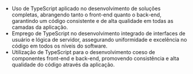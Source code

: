 - Uso de TypeScript aplicado no desenvolvimento de soluções completas, abrangendo tanto o front-end quanto o back-end, garantindo um código consistente e de alta qualidade em todas as camadas da aplicação.
- Emprego de TypeScript no desenvolvimento integrado de interfaces de usuário e lógica de servidor, assegurando uniformidade e excelência no código em todos os níveis do software.
- Utilização de TypeScript para o desenvolvimento coeso de componentes front-end e back-end, promovendo consistência e alta qualidade do código através da aplicação.
